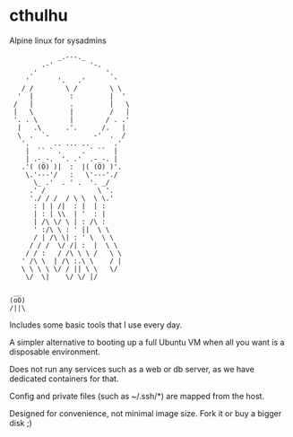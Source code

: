 # cthulhu
Alpine linux for sysadmins

                _.---._
            .-'         '-.
         .'                 '.
        '       '.   .'       '
       / /        \ /        \ \
      '  |         :         |  '
     /   |         .         |   \
     |   \         |         /   |
     '. . \        |        / . .'
      |   .\      .'.      /.   |
      \  .  `-           -'  .  /
       '.      .. ... ..      .'
        |  `` ` .     . ` ``  |
        | .-_-.  '. .'  .-_-. |
       .'( (O) )|  :  |( (O) )'.
        \.'---'/   :   \'---'./
          \_ .'  . ' .  '. _/
         .' /             \ '.
         './ / /  / \ \  \ \.'
          : | | /|  : |  | :
          | : | \\  | '  : |
          | /\ \/ \ | : /\ :
          ' :/\ \ : ' ||  \ \
          / | /\ \| : ' \  \ \
         / / /  \/ /| :  |  \ \
        / / :   / /\ \ \ /   \ \
       ' /\ \  | /\ :.\ \    / |
       \ \ \ \ \/ / || \ \   \/
        \/  \|    \/ \/ |/
    
     __
    (oO) 
    /||\ 

Includes some basic tools that I use every day.

A simpler alternative to booting up a full Ubuntu VM when all you want is a disposable environment. 

Does not run any services such as a web or db server, as we have dedicated containers for that.

Config and private files (such as ~/.ssh/*) are mapped from the host.

Designed for convenience, not minimal image size. Fork it or buy a bigger disk ;)

